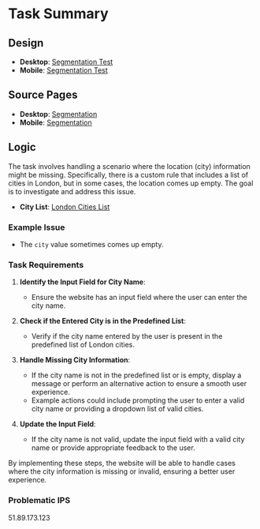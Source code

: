 # Task Summary

## Design

- **Desktop**: [Segmentation Test](https://varleyuk.inone.useinsider.com/custom/22/segmentationTest)
- **Mobile**: [Segmentation Test](https://varleyuk.inone.useinsider.com/mobile-experiment/21/segmentationTest)

## Source Pages

- **Desktop**: [Segmentation](https://varleyuk.inone.useinsider.com/custom/22/segmentation)
- **Mobile**: [Segmentation](https://varleyuk.inone.useinsider.com/mobile-experiment/21/segmentation)

## Logic

The task involves handling a scenario where the location (city) information might be missing. Specifically, there is a custom rule that includes a list of cities in London, but in some cases, the location comes up empty. The goal is to investigate and address this issue.

- **City List**: [London Cities List](https://gist.githubusercontent.com/sahinaykkt/6dac9d1ee434956df94a8098f9026a11/raw/a8ed8f0ca0ecb71f10ad9e91b596417065d08ed0/london_cities)

### Example Issue

- The `city` value sometimes comes up empty.

### Task Requirements

1. **Identify the Input Field for City Name**:
   - Ensure the website has an input field where the user can enter the city name.

2. **Check if the Entered City is in the Predefined List**:
   - Verify if the city name entered by the user is present in the predefined list of London cities.

3. **Handle Missing City Information**:
   - If the city name is not in the predefined list or is empty, display a message or perform an alternative action to ensure a smooth user experience.
   - Example actions could include prompting the user to enter a valid city name or providing a dropdown list of valid cities.

4. **Update the Input Field**:
   - If the city name is not valid, update the input field with a valid city name or provide appropriate feedback to the user.

By implementing these steps, the website will be able to handle cases where the city information is missing or invalid, ensuring a better user experience.


### Problematic IPS
51.89.173.123
